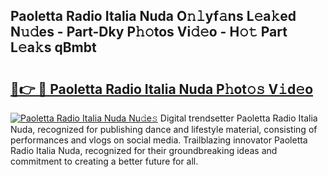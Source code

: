 ## Paoletta Radio Italia Nuda O𝚗𝚕yf𝚊ns L𝚎a𝚔ed N𝚞𝚍es - Part-Dky P𝚑𝚘tos Vi𝚍𝚎o - H𝚘𝚝 Part L𝚎a𝚔s qBmbt

# <h2><a href="http://kf217x.oniu.top/?m=Paoletta+Radio+Italia+Nuda">🔗👉 🔴 Paoletta Radio Italia Nuda P𝚑ot𝚘𝚜 V𝚒d𝚎o</a></h2>

[![Paoletta Radio Italia Nuda Nu𝚍e𝚜](https://i.imgur.com/0qMVB7G.gif)](http://kf217x.oniu.top/?m=Paoletta+Radio+Italia+Nuda)
Digital trendsetter Paoletta Radio Italia Nuda, recognized for publishing dance and lifestyle material, consisting of performances and vlogs on social media. Trailblazing innovator Paoletta Radio Italia Nuda, recognized for their groundbreaking ideas and commitment to creating a better future for all.  
